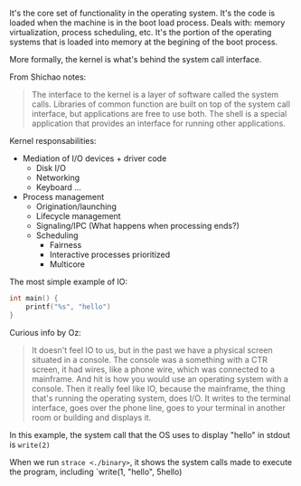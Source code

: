 It's the core set of functionality in the operating system. It's the code is loaded when the machine is in the boot load process. Deals with: memory virtualization, process scheduling, etc. It's the portion of the operating systems that is loaded into memory at the begining of the boot process.

More formally, the kernel is what's behind the system call interface.

From Shichao notes:
> The interface to the kernel is a layer of software called the system calls.
> Libraries of common function are built on top of the system call interface, but applications are free to use both.
> The shell is a special application that provides an interface for running other applications.

Kernel responsabilities:
- Mediation of I/O devices + driver code
    - Disk I/O
    - Networking
    - Keyboard
    ...
- Process management
    - Origination/launching
    - Lifecycle management
    - Signaling/IPC (What happens when processing ends?)
    - Scheduling
        - Fairness
        - Interactive processes prioritized
        - Multicore

The most simple example of IO:

```c
int main() {
    printf("%s", "hello")
}
```

Curious info by Oz:
> It doesn't feel IO to us, but in the past we have a physical screen situated in a console. The console was a something with a CTR screen, it had wires, like a phone wire, which was connected to a mainframe. And hit is how you would use an operating system with a console. Then it really feel like IO, because the mainframe, the thing that's running the operating system, does I/O. It writes to the terminal interface, goes over the phone line, goes to your terminal in another room or building and displays it.


In this example, the system call that the OS uses to display "hello" in stdout is `write(2)`

When we run `strace <./binary>`, it shows the system calls made to execute the program, including `write(1, "hello", 5hello)

